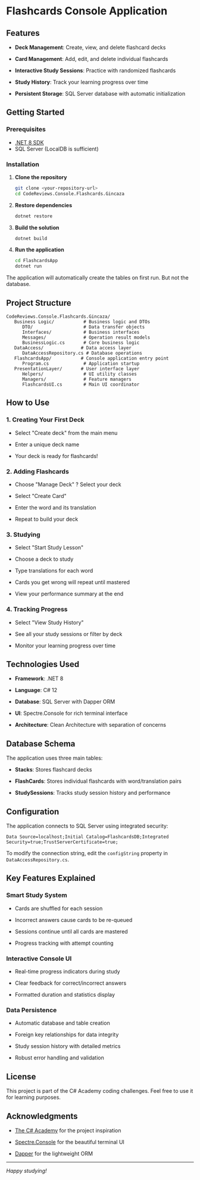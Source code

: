 
# Flashcards Console Application

## Features

- **Deck Management**: Create, view, and delete flashcard decks

- **Card Management**: Add, edit, and delete individual flashcards

- **Interactive Study Sessions**: Practice with randomized flashcards

- **Study History**: Track your learning progress over time

- **Persistent Storage**: SQL Server database with automatic initialization

## Getting Started

### Prerequisites

- [.NET 8 SDK](https://dotnet.microsoft.com/download/dotnet/8.0)
- SQL Server (LocalDB is sufficient)

### Installation

1. **Clone the repository**

   ```bash
   git clone <your-repository-url>
   cd CodeReviews.Console.Flashcards.Gincaza
   ```

2. **Restore dependencies**

   ```bash
   dotnet restore
   ```

3. **Build the solution**

   ```bash
   dotnet build
   ```

4. **Run the application**

   ```bash
   cd FlashcardsApp
   dotnet run
   ```

The application will automatically create the tables on first run. But not the database.

## Project Structure

```plaintext
CodeReviews.Console.Flashcards.Gincaza/
   Business Logic/           # Business logic and DTOs
      DTO/                   # Data transfer objects
      Interfaces/            # Business interfaces
      Messages/              # Operation result models
      BusinessLogic.cs       # Core business logic
   DataAccess/              # Data access layer
      DataAccessRepository.cs # Database operations
   FlashcardsApp/           # Console application entry point
      Program.cs             # Application startup
   PresentationLayer/       # User interface layer
      Helpers/               # UI utility classes
      Managers/              # Feature managers
      FlashcardsUI.cs        # Main UI coordinator
```

## How to Use

### 1. Creating Your First Deck

- Select "Create deck" from the main menu

- Enter a unique deck name


- Your deck is ready for flashcards!


### 2. Adding Flashcards

- Choose "Manage Deck" ? Select your deck

- Select "Create Card"

- Enter the word and its translation


- Repeat to build your deck


### 3. Studying

- Select "Start Study Lesson"

- Choose a deck to study

- Type translations for each word

- Cards you get wrong will repeat until mastered


- View your performance summary at the end


### 4. Tracking Progress

- Select "View Study History"

- See all your study sessions or filter by deck


- Monitor your learning progress over time


## Technologies Used

- **Framework**: .NET 8

- **Language**: C# 12

- **Database**: SQL Server with Dapper ORM

- **UI**: Spectre.Console for rich terminal interface


- **Architecture**: Clean Architecture with separation of concerns


## Database Schema

The application uses three main tables:

- **Stacks**: Stores flashcard decks

- **FlashCards**: Stores individual flashcards with word/translation pairs


- **StudySessions**: Tracks study session history and performance


## Configuration

The application connects to SQL Server using integrated security:

```plaintext
Data Source=localhost;Initial Catalog=FlashcardsDB;Integrated Security=true;TrustServerCertificate=true;
```

To modify the connection string, edit the `configString` property in `DataAccessRepository.cs`.

## Key Features Explained

### Smart Study System

- Cards are shuffled for each session

- Incorrect answers cause cards to be re-queued

- Sessions continue until all cards are mastered

- Progress tracking with attempt counting

### Interactive Console UI

- Real-time progress indicators during study

- Clear feedback for correct/incorrect answers

- Formatted duration and statistics display

### Data Persistence

- Automatic database and table creation

- Foreign key relationships for data integrity

- Study session history with detailed metrics


- Robust error handling and validation


## License

This project is part of the C# Academy coding challenges.
Feel free to use it for learning purposes.

## Acknowledgments

- [The C# Academy](https://thecsharpacademy.com/) for the project inspiration

- [Spectre.Console](https://spectreconsole.net/) for the beautiful terminal UI


- [Dapper](https://github.com/DapperLib/Dapper) for the lightweight ORM


---


*Happy studying!*
